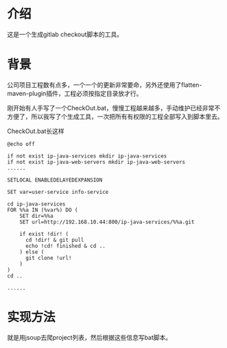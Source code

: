 # 介绍

这是一个生成gitlab checkout脚本的工具。



# 背景

公司项目工程数有点多，一个一个的更新非常要命，另外还使用了flatten-maven-plugin插件，工程必须按指定目录放才行。

刚开始有人手写了一个CheckOut.bat，慢慢工程越来越多，手动维护已经非常不方便了，所以我写了个生成工具，一次把所有有权限的工程全部写入到脚本里去。



CheckOut.bat长这样

```
@echo off

if not exist ip-java-services mkdir ip-java-services
if not exist ip-java-web-servers mkdir ip-java-web-servers
......

SETLOCAL ENABLEDELAYEDEXPANSION

SET var=user-service info-service

cd ip-java-services
FOR %%a IN (%var%) DO (
    SET dir=%%a
    SET url=http://192.168.10.44:800/ip-java-services/%%a.git

    if exist !dir! (
      cd !dir! & git pull
      echo !cd! finished & cd ..
    ) else (
      git clone !url!
    )
)
cd ..

......
```






# 实现方法

就是用jsoup去爬project列表，然后根据这些信息写bat脚本。
```

```